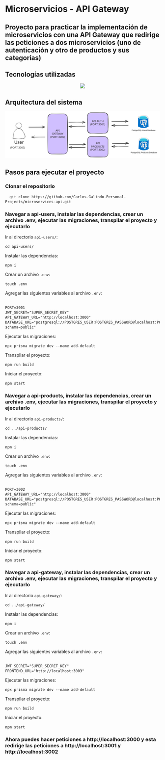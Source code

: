 <h1>Microservicios - API Gateway</h1>

<h2>Proyecto para practicar la implementación de microservicios con una API Gateway que redirige las peticiones a dos microservicios (uno de autenticación y otro de productos y sus categorías)</h2>

<h2>Tecnologías utilizadas</h2>

<p align="center">
  <a href="https://skillicons.dev">
    <img src="https://skillicons.dev/icons?i=ts,nodejs,npm,express,tailwind,next,postgres,prisma&perline=12" />
  </a>
</p>

<h2>Arquitectura del sistema</h2>
<img src="./architecture.svg" alt="Architecture Diagram" />

<h2>Pasos para ejecutar el proyecto</h2>

<h3>Clonar el repositorio</h3>

      git clone https://github.com/Carlos-Galindo-Personal-Projects/microservices-api.git
<h3>Navegar a api-users, instalar las dependencias, crear un archivo .env, ejecutar las migraciones, transpilar el proyecto y ejecutarlo</h3>

<p>Ir al directorio <code>api-users/</code>:</p>
<pre><code>cd api-users/</code></pre>

<p>Instalar las dependencias:</p>
<pre><code>npm i</code></pre>

<p>Crear un archivo <code>.env</code>:</p>
<pre><code>touch .env</code></pre>

<p>Agregar las siguientes variables al archivo <code>.env</code>:</p>
<pre><code>
PORT=3001
JWT_SECRET="SUPER_SECRET_KEY"
API_GATEWAY_URL="http://localhost:3000"
DATABASE_URL="postgresql://POSTGRES_USER:POSTGRES_PASSWORD@localhost:POSTGRES_PORT/POSTGRES_USERS_DATABASE_NAME?schema=public"
</code></pre>

<p>Ejecutar las migraciones:</p>
<pre><code>npx prisma migrate dev --name add-default</code></pre>

<p>Transpilar el proyecto:</p>
<pre><code>npm run build</code></pre>

<p>Iniciar el proyecto:</p>
<pre><code>npm start</code></pre>
  
<h3>Navegar a api-products, instalar las dependencias, crear un archivo .env, ejecutar las migraciones, transpilar el proyecto y ejecutarlo</h3>

<p>Ir al directorio <code>api-products/</code>:</p>
<pre><code>cd ../api-products/</code></pre>

<p>Instalar las dependencias:</p>
<pre><code>npm i</code></pre>

<p>Crear un archivo <code>.env</code>:</p>
<pre><code>touch .env</code></pre>

<p>Agregar las siguientes variables al archivo <code>.env</code>:</p>
<pre><code>
PORT=3002
API_GATEWAY_URL="http://localhost:3000"
DATABASE_URL="postgresql://POSTGRES_USER:POSTGRES_PASSWORD@localhost:POSTGRES_PORT/POSTGRES_PRODUCTS_DATABASE_NAME?schema=public"
</code></pre>

<p>Ejecutar las migraciones:</p>
<pre><code>npx prisma migrate dev --name add-default</code></pre>

<p>Transpilar el proyecto:</p>
<pre><code>npm run build</code></pre>

<p>Iniciar el proyecto:</p>
<pre><code>npm start</code></pre>

<h3>Navegar a api-gateway, instalar las dependencias, crear un archivo .env, ejecutar las migraciones, transpilar el proyecto y ejecutarlo</h3>

<p>Ir al directorio <code>api-gateway/</code>:</p>
<pre><code>cd ../api-gateway/</code></pre>

<p>Instalar las dependencias:</p>
<pre><code>npm i</code></pre>

<p>Crear un archivo <code>.env</code>:</p>
<pre><code>touch .env</code></pre>

<p>Agregar las siguientes variables al archivo <code>.env</code>:</p>
<pre><code>
JWT_SECRET="SUPER_SECRET_KEY"
FRONTEND_URL="http://localhost:3003"
</code></pre>

<p>Ejecutar las migraciones:</p>
<pre><code>npx prisma migrate dev --name add-default</code></pre>

<p>Transpilar el proyecto:</p>
<pre><code>npm run build</code></pre>

<p>Iniciar el proyecto:</p>
<pre><code>npm start</code></pre>

<h3> Ahora puedes hacer peticiones a http://localhost:3000 y esta redirige las peticiones a http://localhost:3001 y http://localhost:3002  </h3>
